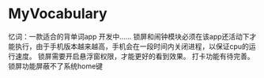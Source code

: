 # MyVocabulary
忆词：一款适合的背单词app  开发中......
锁屏和闹钟模块必须在该app还活动下才能执行，由于手机版本越来越高，手机会在一段时间内关闭进程，以保证cpu的运行速度。
锁屏需要开启悬浮窗权限，才能更好的看到效果。
打卡功能有待完善。
锁屏功能屏蔽不了系统home键
